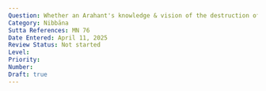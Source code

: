 ```yaml
---
Question: Whether an Arahant's knowledge & vision of the destruction of the taints is continuous and constant?
Category: Nibbāna
Sutta References: MN 76
Date Entered: April 11, 2025
Review Status: Not started
Level: 
Priority: 
Number: 
Draft: true
---
```

